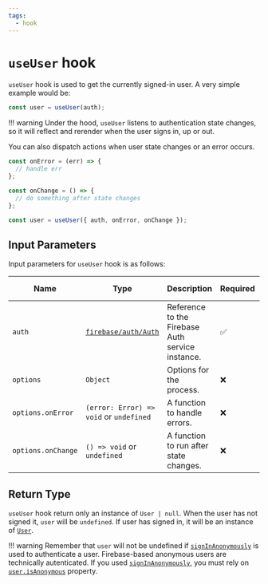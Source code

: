 ```yaml
---
tags:
  - hook
---
```


# `useUser` hook

`useUser` hook is used to get the currently signed-in user. A very simple example would be:

```typescript
const user = useUser(auth);
```

!!! warning
Under the hood, `useUser` listens to authentication state changes, so it will reflect and rerender when the user signs in, up or out.

You can also dispatch actions when user state changes or an error occurs.

```typescript
const onError = (err) => {
  // handle err
};

const onChange = () => {
  // do something after state changes
};

const user = useUser({ auth, onError, onChange });
```

## Input Parameters

Input parameters for `useUser` hook is as follows:

| Name               | Type                                    | Description                                      | Required | Default Value |
| ------------------ | --------------------------------------- | ------------------------------------------------ | -------- | ------------- |
| `auth`             | [`firebase/auth/Auth`][AuthRefDoc]      | Reference to the Firebase Auth service instance. | ✅       | -             |
| `options`          | `Object`                                | Options for the process.                         | ❌       | See below.    |
| `options.onError`  | `(error: Error) => void` or `undefined` | A function to handle errors.                     | ❌       | `undefined`   |
| `options.onChange` | `() => void` or `undefined`             | A function to run after state changes.           | ❌       | `undefined`   |

## Return Type

`useUser` hook return only an instance of `User | null`. When the user has not signed it, `user` will be `undefined`. If user has signed in, it will be an instance of [`User`][UserRefDoc].

!!! warning
Remember that `user` will not be undefined if [`signInAnonymously`][signInAnonymouslyDoc] is used to authenticate a user. Firebase-based anonymous users are technically autenticated. If you used [`signInAnonymously`][signInAnonymouslyDoc], you must rely on [`user.isAnonymous`][UserIsAnonymousRefDoc] property.

[AuthRefDoc]: https://firebase.google.com/docs/reference/node/firebase.auth.Auth
[UserRefDoc]: https://firebase.google.com/docs/reference/node/firebase.User
[UserIsAnonymousRefDoc]: https://firebase.google.com/docs/reference/node/firebase.User#isanonymous
[signInAnonymouslyDoc]: https://firebase.google.com/docs/auth/web/anonymous-auth
